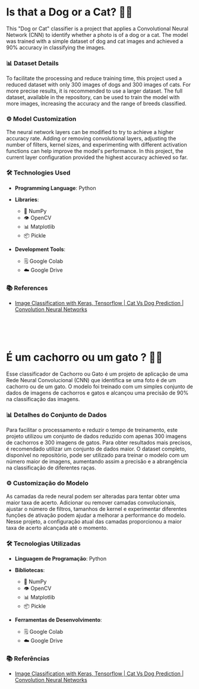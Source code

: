 # Is that a Dog or a Cat? 🐶😼

This "Dog or Cat" classifier is a project that applies a Convolutional Neural Network (CNN) to identify whether a photo is of a dog or a cat. The model was trained with a simple dataset of dog and cat images and achieved a 90% accuracy in classifying the images.

### 📊 Dataset Details

To facilitate the processing and reduce training time, this project used a reduced dataset with only 300 images of dogs and 300 images of cats. For more precise results, it is recommended to use a larger dataset. The full dataset, available in the repository, can be used to train the model with more images, increasing the accuracy and the range of breeds classified.

### ⚙️ Model Customization

The neural network layers can be modified to try to achieve a higher accuracy rate. Adding or removing convolutional layers, adjusting the number of filters, kernel sizes, and experimenting with different activation functions can help improve the model's performance. In this project, the current layer configuration provided the highest accuracy achieved so far.

### 🛠️ Technologies Used
- **Programming Language**: Python
  
- **Libraries**:
  - 🧮 NumPy
  - 👁️ OpenCV
  - 📊 Matplotlib
  - 📦 Pickle

- **Development Tools**:
  - 🗒️ Google Colab
  - ☁️ Google Drive

### 📚 References
- [Image Classification with Keras, Tensorflow | Cat Vs Dog Prediction | Convolution Neural Networks](https://www.youtube.com/watch?v=FLf5qmSOkwU)

<br>

<br>

<br>

# É um cachorro ou um gato ? 🐶😼

Esse classificador de Cachorro ou Gato é um projeto de aplicação de uma Rede Neural Convolucional (CNN) que identifica se uma foto é de um cachorro ou de um gato. O modelo foi treinado com um simples conjunto de dados de imagens de cachorros e gatos e alcançou uma precisão de 90% na classificação das imagens.

### 📊 Detalhes do Conjunto de Dados

Para facilitar o processamento e reduzir o tempo de treinamento, este projeto utilizou um conjunto de dados reduzido com apenas 300 imagens de cachorros e 300 imagens de gatos. Para obter resultados mais precisos, é recomendado utilizar um conjunto de dados maior. O dataset completo, disponível no repositório, pode ser utilizado para treinar o modelo com um número maior de imagens, aumentando assim a precisão e a abrangência na classificação de diferentes raças.

### ⚙️ Customização do Modelo

As camadas da rede neural podem ser alteradas para tentar obter uma maior taxa de acerto. Adicionar ou remover camadas convolucionais, ajustar o número de filtros, tamanhos de kernel e experimentar diferentes funções de ativação podem ajudar a melhorar a performance do modelo. Nesse projeto, a configuração atual das camadas proporcionou a maior taxa de acerto alcançada até o momento.

### 🛠️ Tecnologias Utilizadas
- **Linguagem de Programação**: Python
  
- **Bibliotecas**:
  - 🧮 NumPy
  - 👁️ OpenCV
  - 📊 Matplotlib
  - 📦 Pickle

- **Ferramentas de Desenvolvimento**:
  - 🗒️ Google Colab
  - ☁️ Google Drive

### 📚 Referências
- [Image Classification with Keras, Tensorflow | Cat Vs Dog Prediction | Convolution Neural Networks](https://www.youtube.com/watch?v=FLf5qmSOkwU)
